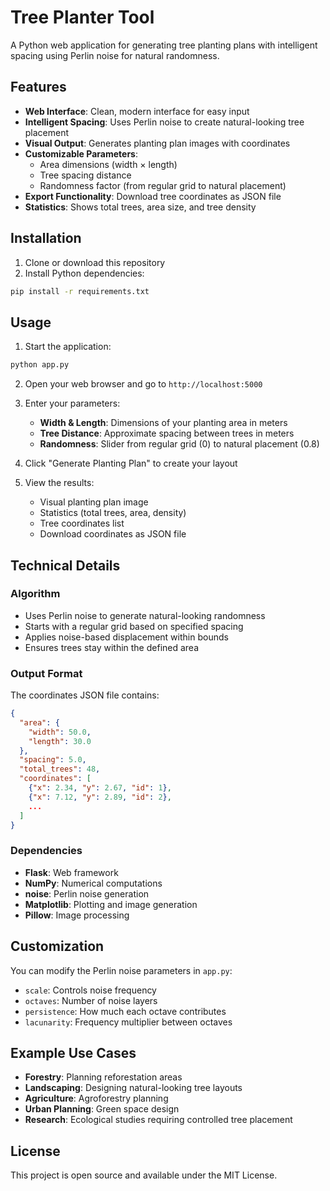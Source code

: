 # Tree Planter Tool

A Python web application for generating tree planting plans with intelligent spacing using Perlin noise for natural randomness.

## Features

- **Web Interface**: Clean, modern interface for easy input
- **Intelligent Spacing**: Uses Perlin noise to create natural-looking tree placement
- **Visual Output**: Generates planting plan images with coordinates
- **Customizable Parameters**: 
  - Area dimensions (width × length)
  - Tree spacing distance
  - Randomness factor (from regular grid to natural placement)
- **Export Functionality**: Download tree coordinates as JSON file
- **Statistics**: Shows total trees, area size, and tree density

## Installation

1. Clone or download this repository
2. Install Python dependencies:
```bash
pip install -r requirements.txt
```

## Usage

1. Start the application:
```bash
python app.py
```

2. Open your web browser and go to `http://localhost:5000`

3. Enter your parameters:
   - **Width & Length**: Dimensions of your planting area in meters
   - **Tree Distance**: Approximate spacing between trees in meters
   - **Randomness**: Slider from regular grid (0) to natural placement (0.8)

4. Click "Generate Planting Plan" to create your layout

5. View the results:
   - Visual planting plan image
   - Statistics (total trees, area, density)
   - Tree coordinates list
   - Download coordinates as JSON file

## Technical Details

### Algorithm
- Uses Perlin noise to generate natural-looking randomness
- Starts with a regular grid based on specified spacing
- Applies noise-based displacement within bounds
- Ensures trees stay within the defined area

### Output Format
The coordinates JSON file contains:
```json
{
  "area": {
    "width": 50.0,
    "length": 30.0
  },
  "spacing": 5.0,
  "total_trees": 48,
  "coordinates": [
    {"x": 2.34, "y": 2.67, "id": 1},
    {"x": 7.12, "y": 2.89, "id": 2},
    ...
  ]
}
```

### Dependencies
- **Flask**: Web framework
- **NumPy**: Numerical computations
- **noise**: Perlin noise generation
- **Matplotlib**: Plotting and image generation
- **Pillow**: Image processing

## Customization

You can modify the Perlin noise parameters in `app.py`:
- `scale`: Controls noise frequency
- `octaves`: Number of noise layers
- `persistence`: How much each octave contributes
- `lacunarity`: Frequency multiplier between octaves

## Example Use Cases

- **Forestry**: Planning reforestation areas
- **Landscaping**: Designing natural-looking tree layouts
- **Agriculture**: Agroforestry planning
- **Urban Planning**: Green space design
- **Research**: Ecological studies requiring controlled tree placement

## License

This project is open source and available under the MIT License.
